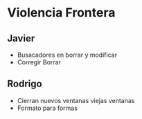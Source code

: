 # Violencia Frontera

## Javier

- Busacadores en borrar y modificar
- Corregir Borrar

## Rodrigo

- Cierran nuevos ventanas viejas ventanas
- Formato para formas